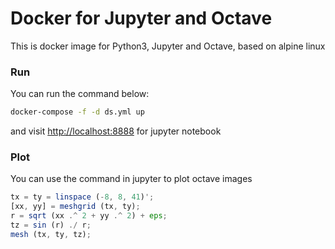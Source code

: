 # Docker for Jupyter and Octave

This is docker image for Python3, Jupyter and Octave, based on alpine linux

### Run

You can run the command below:

```bash
docker-compose -f -d ds.yml up
```

and visit [http://localhost:8888](http://localhost:8888) for jupyter notebook

### Plot

You can use the command in jupyter to plot octave images

```octave
tx = ty = linspace (-8, 8, 41)';
[xx, yy] = meshgrid (tx, ty);
r = sqrt (xx .^ 2 + yy .^ 2) + eps;
tz = sin (r) ./ r;
mesh (tx, ty, tz);
```


